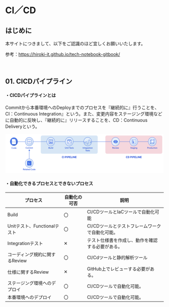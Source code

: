 # CI／CD

## はじめに

本サイトにつきまして、以下をご認識のほど宜しくお願いいたします。

参考：https://hiroki-it.github.io/tech-notebook-gitbook/

<br>

## 01. CICDパイプライン

#### ・CICDパイプラインとは

Commitから本番環境へのDeployまでのプロセスを『継続的に』行うことを、CI：Continuous Integration』という。また、変更内容をステージング環境などに自動的に反映し、『継続的に』リリースすることを、CD：Continuous Deliveryという。

![CICDパイプライン](https://raw.githubusercontent.com/hiroki-it/tech-notebook/master/images/CICDパイプライン.png)

####  ・自動化できるプロセスとできないプロセス

| プロセス                       | 自動化の可否 | 説明                                             |
| ------------------------------ | ------------ | ------------------------------------------------ |
| Build                          | 〇           | CI/CDツールとIaCツールで自動化可能               |
| Unitテスト、Functionalテスト   | 〇           | CI/CDツールとテストフレームワークで自動化可能。  |
| Integrationテスト              | ✕            | テスト仕様書を作成し、動作を確認する必要がある。 |
| コーディング規約に関するReview | 〇           | CI/Cdツールと静的解析ツール                      |
| 仕様に関するReview             | ✕            | GitHub上でレビューする必要がある。               |
| ステージング環境へのデプロイ   | 〇           | CI/CDツールで自動化可能。                        |
| 本番環境へのデプロイ           | 〇           | CI/CDツールで自動化可能。                        |
